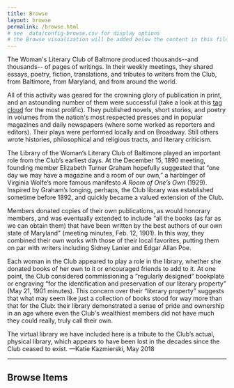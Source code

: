 ```yaml
---
title: Browse
layout: browse
permalink: /browse.html
# see _data/config-browse.csv for display options
# the Browse visualization will be added below the content in this file
---
```

The Woman's Literary Club of Baltmore produced thousands--and thousands-- of pages of writings. In their weekly meetings, they shared essays, poetry, fiction, translations, and tributes to writers from the Club, from Baltimore, from Maryland, and from around the world.

All of this activity was geared for the crowning glory of publication in print, and an astounding number of them were successful (take a look at this [tag cloud](https://wlcb.github.io/archive/subjects.html) for the most prolific). They published novels, short stories, and poetry in volumes from the nation's most respected presses and in popular magazines and daily newspapers (where some worked as reporters and editors). Their plays were performed locally and on Broadway. Still others wrote histories, philosophical and religious tracts, and literary criticism.

The Library of the Woman’s Literary Club of Baltimore played an important role from the Club’s earliest days. At the December 15, 1890 meeting, founding member Elizabeth Turner Graham hopefully suggested that “one day we may have a magazine and a room of our own,” a harbinger of Virginia Wolfe’s more famous manifesto _A Room of One’s Own_ (1929). Inspired by Graham’s longing, perhaps, the Club library was established sometime before 1892, and quickly became a valued extension of the Club.

Members donated copies of their own publications, as would honorary members, and was eventually extended to include “all the books (as far as we can obtain them) that have been written by the best authors of our own state of Maryland" (meeting minutes, Feb. 12, 1901). In this way, they combined their own works with those of their local favorites, putting them on par with writers including Sidney Lanier and Edgar Allan Poe.

Each woman in the Club appeared to play a role in the library, whether she donated books of her own to it or encouraged friends to add to it. At one point, the Club considered commissioning a “regularly designed” bookplate or engraving “for the identification and preservation of our literary property” (May 21, 1901 minutes). This concern over their “literary property” suggests that what may seem like just a collection of books stood for way more than that for the Club: their library demonstrated a sense of pride and ownership in an age where even the Club's wealthiest members did not have much they could really, truly call their own.

The virtual library we have included here is a tribute to the Club’s actual, physical library, which appears to have been lost in the decades since the Club ceased to exist. —Katie Kazmierski, May 2018


***
## Browse Items


